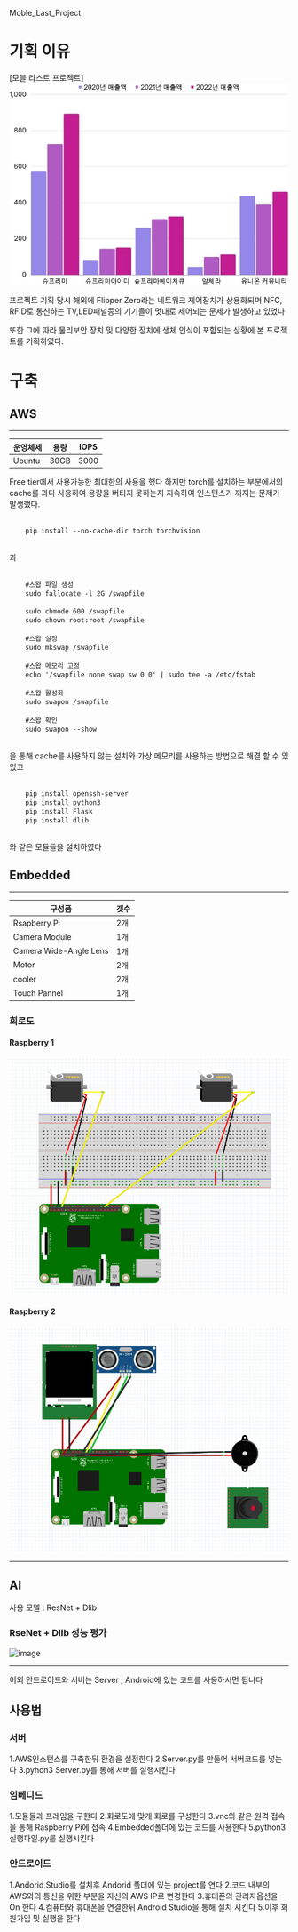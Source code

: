  Moble_Last_Project

# 기획 이유
[모블 라스트 프로젝트]
<img src="/readme/planning_reason_chart.jpg"></img>

프로젝트 기획 당시 해외에 Flipper Zero라는 네트워크 제어장치가 상용화되며
NFC, RFID로 통신하는 TV,LED패널등의 기기들이 멋대로 제어되는 문제가 발생하고 있었다

또한 그에 따라 물리보안 장치 및 다양한 장치에 생체 인식이 포함되는 상황에 본 프로젝트를 기획하였다.

# 구축
## AWS 

-------------------------------------------------------------


| 운영체제 | 용량 | IOPS |
| ------ | -- | -- |
| Ubuntu | 30GB | 3000 |


Free tier에서 사용가능한 최대한의 사용을 했다
하지만 torch를 설치하는 부분에서의 cache를 과다 사용하여 용량을 버티지 못하는지 지속하여 인스턴스가
꺼지는 문제가 발생했다.

<pre>
  <code>
    pip install --no-cache-dir torch torchvision
  </code>
</pre>

과

<pre>
  <code>
    #스왑 파일 생성
    sudo fallocate -l 2G /swapfile

    sudo chmode 600 /swapfile
    sudo chown root:root /swapfile

    #스왑 설정
    sudo mkswap /swapfile

    #스왑 메모리 고정
    echo '/swapfile none swap sw 0 0' | sudo tee -a /etc/fstab

    #스왑 활성화
    sudo swapon /swapfile

    #스왑 확인
    sudo swapon --show
  </code>
</pre>

을 통해 cache를 사용하지 않는 설치와 가상 메모리를 사용하는 방법으로 해결 할 수 있었고 
<pre>
  <code>
    pip install openssh-server
    pip install python3
    pip install Flask
    pip install dlib
  </code>
</pre>
와 같은 모듈들을 설치하였다

## Embedded

--------------------------------------------------------------------------

| 구성품 | 갯수 |
| ------------ | -- |
| Rsapberry Pi | 2개 |
| Camera Module | 1개 |
| Camera Wide-Angle Lens | 1개 |
| Motor | 2개 |
| cooler | 2개 |
| Touch Pannel | 1개 |

### 회로도

#### Raspberry 1

<img src="/readme/RP1.png"></img>

#### Raspberry 2

<img src="/readme/RP2.png"></img>


--------------------------------------------------------------------------

## AI

사용 모델 : ResNet + Dlib

### RseNet + Dlib 성능 평가
![image](https://github.com/ibamin/Moble_Last_Project/assets/96930294/2c9d0b9c-cd49-474e-98f1-2fd525788b2d)

------------------------------------------------------------------------

이외 안드로이드와 서버는 Server , Android에 있는 코드를 사용하시면 됩니다

## 사용법

### 서버
1.AWS인스턴스를 구축한뒤 환경을 설정한다
2.Server.py를 만들어 서버코드를 넣는다
3.pyhon3 Server.py를 통해 서버를 실행시킨다

### 임베디드
1.모듈들과 프레임을 구한다
2.회로도에 맞게 회로를 구성한다
3.vnc와 같은 원격 접속을 통해 Raspberry Pi에 접속
4.Embedded폴더에 있는 코드를 사용한다
5.python3 실행파일.py를 실행시킨다

### 안드로이드
1.Andorid Studio를 설치후 Andorid 폴더에 있는 project를 연다
2.코드 내부의 AWS와의 통신을 위한 부분을 자신의 AWS IP로 변경한다
3.휴대폰의 관리자옵션을 On 한다
4.컴퓨터와 휴대폰을 연결한뒤 Android Studio을 통해 설치 시킨다
5.이후 회원가입 및 실행을 한다
